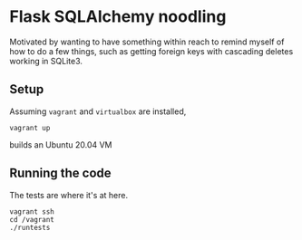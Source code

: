 # Flask SQLAlchemy noodling

Motivated by wanting to have something within reach to
remind myself of how to do a few things, such as getting
foreign keys with cascading deletes working in SQLite3.

## Setup

Assuming `vagrant` and `virtualbox` are installed,

    vagrant up

builds an Ubuntu 20.04 VM

## Running the code

The tests are where it's at here.

    vagrant ssh
    cd /vagrant
    ./runtests
